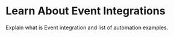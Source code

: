 # Learn About Event Integrations

Explain what is Event integration and list of automation examples.